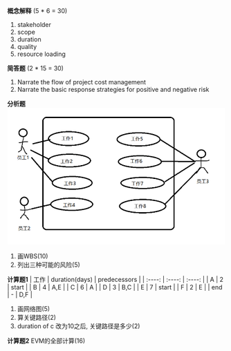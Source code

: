 **概念解释** (5 * 6 = 30)
1. stakeholder
2. scope
3. duration
4. quality
5. resource loading

**简答题** (2 * 15 = 30)
1. Narrate the flow of project cost management
2. Narrate the basic response strategies for positive and negative risk

**分析题**
![](./项目管理.assets/2023补考图1.png)
1. 画WBS(10)
2. 列出三种可能的风险(5)

**计算题1**
| 工作     | duration(days) | predecessors     |
| :----:    |    :----:   |          :----: |
| A   | 2       | start  |
| B   | 4        | A,E      |
| C   | 6        | A      |
| D   | 3        | B,C      |
| E   | 7        | start      |
| F   | 2        | E      |
| end   | -        | D,F      |
1. 画网络图(5)
2. 算关键路径(2)
3. duration of c 改为10之后, 关键路径是多少(2)

**计算题2**
EVM的全部计算(16)

